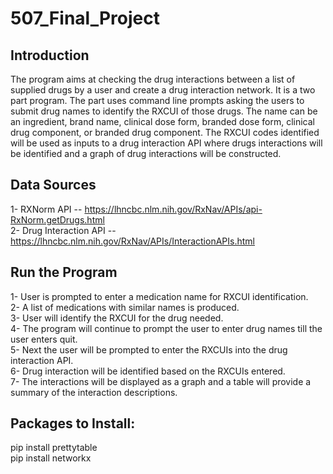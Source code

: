 # 507_Final_Project

## **Introduction** <br>
The program aims at checking the drug interactions between a list of supplied drugs by a user and create a drug interaction network. It is a two part program. 
The part uses command line prompts asking the users to submit drug names to identify the RXCUI of those drugs. The name can be an ingredient, brand name, clinical dose form, branded dose form, clinical drug component, or branded drug component. The RXCUI codes identified will be used as inputs to a drug interaction API where drugs interactions will be identified and a graph of drug interactions will be constructed. 

## **Data Sources**<br>
1- RXNorm API -- https://lhncbc.nlm.nih.gov/RxNav/APIs/api-RxNorm.getDrugs.html <br>
2- Drug Interaction API -- https://lhncbc.nlm.nih.gov/RxNav/APIs/InteractionAPIs.html <br>

## **Run the Program**<br>
1- User is prompted to enter a medication name for RXCUI identification. <br>
2- A list of medications with similar names is produced. <br>
3- User will identify the RXCUI for the drug needed. <br>
4- The program will continue to prompt the user to enter drug names till the user enters quit. <br>
5- Next the user will be prompted to enter the RXCUIs into the drug interaction API. <br>
6- Drug interaction will be identified based on the RXCUIs entered. <br>
7- The interactions will be displayed as a graph and a table will provide a summary of the interaction descriptions. <br>


## **Packages to Install:**<br>
pip install prettytable<br>
pip install networkx <br>
